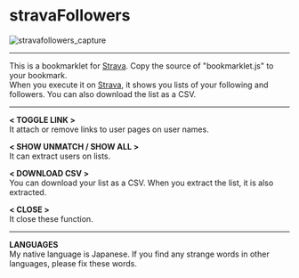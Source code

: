 # stravaFollowers
![stravafollowers_capture](https://user-images.githubusercontent.com/4317778/41036052-a2d4af16-69c9-11e8-8010-1e965d6ecc64.gif)  
***
This is a bookmarklet for [Strava](https://www.strava.com). Copy the source of "bookmarklet.js" to your bookmark.   
When you execute it on [Strava](https://www.strava.com), it shows you lists of your following and followers. You can also download the list as a CSV.
***
**< TOGGLE LINK >**  
It attach or remove links to user pages on user names.  
  
**< SHOW UNMATCH / SHOW ALL >**  
It can extract users on lists.  
  
**< DOWNLOAD CSV >**  
You can download your list as a CSV. When you extract the list, it is also extracted.  
  
**< CLOSE >**  
It close these function.
***
**LANGUAGES**  
My native language is Japanese. If you find any strange words in other languages, please fix these words.
